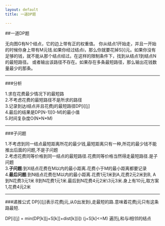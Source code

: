 ```yaml
---
layout: default
title: 一道DP题

---
```

##一道DP题

无向图G有N个结点，它的边上带有正的权重值。
你从结点1开始走，并且一开始的时候你身上带有M元钱.如果你经过结点i，那么你就要花掉S\[i\]元。如果你没有足够的钱，就不能从那个结点经过。在这样的限制条件下，找到从结点1到结点N的最短路径。 或者输出该路径不存在。如果存在多条最短路径，那么输出花钱数量最少的那条。 

---
###分析

1.求在花费最少情况下的最短路  
2.不考虑花费的最短路径不是所求的路径  
3.记录到达i结点并且花费j的最短路径DP[i][j]  
4.最后的结果是DP\[N-1\]\[0-M\]的最小值  
5.时间复杂度O\(N\*N\*M\)

---
###子问题

1.不考虑到同一结点最短距离所花的最少钱,最短距离只有一种,所花的最少钱不能推出后面的问题,不是子问题  
2.考虑花费同等价格到同一结点的最短路径.花费同等价格当然得走最短路径.是子问题  
3.**子问题**:到X结点花费在M以内的最小距离.花费小于M的最小距离都要记录  
4.**最后问题**:到N结点花费在M以内的最小距离.花费1元1米到A,花费2元2米到B, A到N花费3元1米 B到N花费1元1米.最后到N花费4元2米\3元3米.身上有10元,取方案1,花费4元2米

---
###递推公式
DP\[i\]\[j\]表示花费j元,从0出发到i,走最短的路.意味着花费j元只有这条路最短.

DP\[i\]\[j\] = min\(DP\[k\]\[j+S\[k\]\]+dist\[k\]\[i\]\) \(j+S\[k\]<=M\) 遍历j,和与i相邻的结点

 
